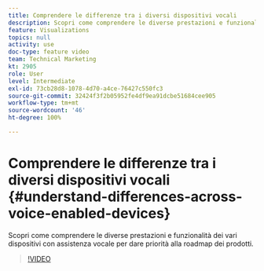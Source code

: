 ```yaml
---
title: Comprendere le differenze tra i diversi dispositivi vocali
description: Scopri come comprendere le diverse prestazioni e funzionalità dei vari dispositivi con assistenza vocale per dare priorità alla roadmap dei prodotti.
feature: Visualizations
topics: null
activity: use
doc-type: feature video
team: Technical Marketing
kt: 2905
role: User
level: Intermediate
exl-id: 73cb28d8-1078-4d70-a4ce-76427c550fc3
source-git-commit: 32424f3f2b05952fe4df9ea91dcbe51684cee905
workflow-type: tm+mt
source-wordcount: '46'
ht-degree: 100%

---
```


# Comprendere le differenze tra i diversi dispositivi vocali {#understand-differences-across-voice-enabled-devices}

Scopri come comprendere le diverse prestazioni e funzionalità dei vari dispositivi con assistenza vocale per dare priorità alla roadmap dei prodotti.

>[!VIDEO](https://video.tv.adobe.com/v/27225/?quality=9)

